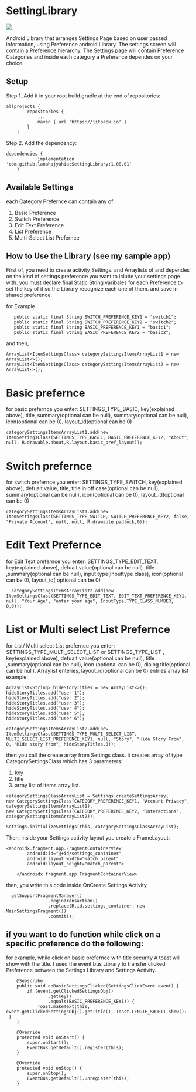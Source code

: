 # SettingLibrary

[![](https://jitpack.io/v/lanahajyahia/SettingLibrary.svg)](https://jitpack.io/#lanahajyahia/SettingLibrary)

Android Library that arranges Settings Page based on user passed information, using Preference android Library. The settings screen will contain a Preference hierarchy.
The Settings page will contain Preference Categories and inside each category a Preference dependes on your choice.

## Setup
Step 1. Add it in your root build.gradle at the end of repositories:
```
allprojects {
		repositories {
			...
			maven { url 'https://jitpack.io' }
		}
	}
```
Step 2. Add the dependency:
```
dependencies {
	        implementation 'com.github.lanahajyahia:SettingLibrary:1.00.01'
	}
  ```

## Available Settings
each Category Prefernce can contain any of:
 1. Basic Preference
 2. Switch Preference
 3. Edit Text Preference
 4. List Preference
 5. Multi-Select List Prefernce 
 
 ## How to Use the Library (see my sample app)
 First of, you need to create activity Settings. and Arraylists of <ItemSettingsClass> and <CategorySettingsClass> dependes on the kind of settings preference you want
 to iclude your settings page with. you must declare final Static String varibales for each Preference to set the key of it so the Library recognize
 each one of them. and save in shared preference.
 
 for Example
 ```
    public static final String SWITCH_PREFERENCE_KEY1 = "switch1";
    public static final String SWITCH_PREFERENCE_KEY2 = "switch2";
    public static final String BASIC_PREFERENCE_KEY1 = "basic1";
    public static final String BASIC_PREFERENCE_KEY2 = "basic2";
 ```
 and then,
 ```
 ArrayList<ItemSettingsClass> categorySettingsItemsArrayList1 = new ArrayList<>();
 ArrayList<ItemSettingsClass> categorySettingsItemsArrayList2 = new ArrayList<>();
  ```
  # Basic prefernce
 for basic prefernce you enter:
 SETTINGS_TYPE_BASIC, key(explained above), title, summary(optional can be null), summary(optional can be null), 
 icon(optional can be 0), layout_id(optional can be 0)
 ```
categorySettingsItemsArrayList1.add(new ItemSettingsClass(SETTINGS_TYPE_BASIC, BASIC_PREFERENCE_KEY2, "About", null, R.drawable.about,R.layout.basic_pref_layout));
 ```
  # Switch prefernce
for switch prefernce you enter:
SETTINGS_TYPE_SWITCH, key(explained above), defualt value, title, title in off case(optional can be null), summary(optional can be null), 
icon(optional can be 0), layout_id(optional can be 0)
  ```
categorySettingsItemsArrayList1.add(new ItemSettingsClass(SETTINGS_TYPE_SWITCH, SWITCH_PREFERENCE_KEY2, false, "Private Account", null, null, R.drawable.padlock,0));
 ```
 # Edit Text Prefernce
for Edit Text prefernce you enter:
SETTINGS_TYPE_EDIT_TEXT, key(explained above), defualt value(optional can be null) ,title ,summary(optional can be null), 
input type(Inputtype class), icon(optional can be 0), layout_id( optional can be 0)
 ```
   categorySettingsItemsArrayList2.add(new ItemSettingsClass(SETTINGS_TYPE_EDIT_TEXT, EDIT_TEXT_PREFERENCE_KEY1, null, "Your Age", "enter your age", InputType.TYPE_CLASS_NUMBER, 0,0));
 ```
 # List or Multi select List Prefernce
 for List/ Multi select List prefernce you enter:
 SETTINGS_TYPE_MULTI_SELECT_LIST or SETTINGS_TYPE_LIST , key(explained above), defualt value(optional can be null), title ,summary(optional can be null), 
 icon (optional can be 0), dialog title(optional can be null), Arraylist<String> enteries, layout_id(optional can be 0)
 entries array list example:
	
```
ArrayList<String> hideStoryTitles = new ArrayList<>();
hideStoryTitles.add("user 1");
hideStoryTitles.add("user 2");
hideStoryTitles.add("user 3");
hideStoryTitles.add("user 4");
hideStoryTitles.add("user 5");
hideStoryTitles.add("user 6");	

categorySettingsItemsArrayList2.add(new ItemSettingsClass(SETTINGS_TYPE_MULTI_SELECT_LIST, MULTI_SELECT_LIST_PREFERENCE_KEY1, null, "Story", "Hide Story From", 0, "Hide story from", hideStoryTitles,0));

```
then you call the create array from Settings class. it creates array of type CategorySettingsClass which has 3 parameters:
1. key 
2. title 
3. array list of items array list.
```
categorySettingsClassArrayList = Settings.createSettingsArray(
new CategorySettingsClass(CATEGORY_PREFERENCE_KEY1, "Account Privacy", categorySettingsItemsArrayList1),
new CategorySettingsClass(CATEGORY_PREFERENCE_KEY2, "Interactions", categorySettingsItemsArrayList2));

Settings.initializeSettings(this, categorySettingsClassArrayList);
 ```
 Then, inside your Settings activity layout you create a FrameLayout:
 
```
<androidx.fragment.app.FragmentContainerView
        android:id="@+id/settings_container"
        android:layout_width="match_parent"
        android:layout_height="match_parent">

    </androidx.fragment.app.FragmentContainerView>
```
then, you write this code inside OnCreate Settings Activity
```
  getSupportFragmentManager()
                .beginTransaction()
                .replace(R.id.settings_container, new MainSettingsFragment())
                .commit();
```
## if you want to do function while click on a specific preference do the following:
for example, while click on basic prefernce with title security A toast will show with the title.
I used the event bus Library to transfer clicked Preference between the Settings Library and Settings Activity.
```
    @Subscribe
    public void onBasicSettingsClicked(SettingsClickEvent event) {
        if (event.getClickedSettingsObj()
                .getKey()
                .equals(BASIC_PREFERENCE_KEY1)) {
            Toast.makeText(this, event.getClickedSettingsObj().getTitle(), Toast.LENGTH_SHORT).show();
 }
    }

    @Override
    protected void onStart() {
        super.onStart();
        EventBus.getDefault().register(this);
    }

    @Override
    protected void onStop() {
        super.onStop();
        EventBus.getDefault().unregister(this);
    }

```
